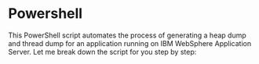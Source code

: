 # Powershell
This PowerShell script automates the process of generating a heap dump and thread dump for an application running on IBM WebSphere Application Server. Let me break down the script for you step by step:
